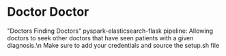 # Doctor Doctor
"Doctors Finding Doctors" pyspark-elasticsearch-flask pipeline:
Allowing doctors to seek other doctors that have seen patients with a given diagnosis.\n 
Make sure to add your credentials and source the setup.sh file

